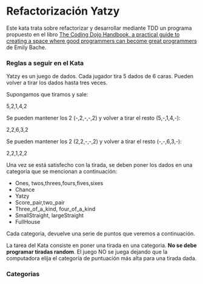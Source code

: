 # Refactorización Yatzy

Este kata trata sobre refactorizar y desarrollar mediante TDD un programa propuesto en el libro [The Coding Dojo Handbook, a practical guide to creating a space where good programmers can become great programmers](https://leanpub.com/codingdojohandbook) de Emily Bache.

### Reglas a seguir en el Kata

Yatzy es un juego de dados. Cada jugador tira 5 dados de 6 caras. Pueden volver a tirar los dados hasta tres veces.

Supongamos que tiramos y sale:

  5,2,1,4,2
  
 Se pueden mantener los 2 (-,2,-,-,2) y volver a tirar el resto (5,-,1,4,-):
 
  2,2,6,3,2
  
 Se pueden mantener los 2 (2,2,-,-,2) y volver a tirar el resto (-,-,6,3,-):
 
  2,2,1,2,2
  
Una vez se está satisfecho con la tirada, se deben poner los dados en una categoria que se mencionan a continuación:

  - Ones, twos,threes,fours,fives,sixes
  - Chance
  - Yatzy
  - Score_pair,two_pair
  - Three_of_a_kind, four_of_a_kind
  - SmallStraight, largeStraight
  - FullHouse
  
Cada categoria, devuelve una serie de puntos que veremos a continuación.

La tarea del Kata consiste en poner una tirada en una categoria. __No se debe programar tiradas random__. El juego NO se juega dejando que la computadora elija el
categoría de puntuación más alta para una tirada dada.

### Categorias
